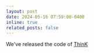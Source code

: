 ```yaml
---
layout: post
date: 2024-05-16 07:59:00-0400
inline: true
related_posts: false
---
```


We've released the code of <a href="https://github.com/SalesforceAIResearch/ThinK">ThinK</a>